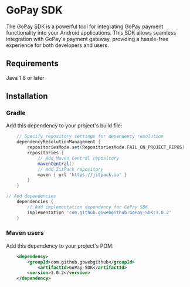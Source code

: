 # GoPay SDK

The GoPay SDK is a powerful tool for integrating GoPay payment functionality into your Android applications. This SDK allows seamless integration with GoPay's payment gateway, providing a hassle-free experience for both developers and users.

## Requirements

Java 1.8 or later

## Installation

### Gradle

Add this dependency to your project's build file:

```groovy
    // Specify repository settings for dependency resolution
    dependencyResolutionManagement {
        repositoriesMode.set(RepositoriesMode.FAIL_ON_PROJECT_REPOS)
        repositories {
            // Add Maven Central repository
            mavenCentral()
            // Add JitPack repository
            maven { url 'https://jitpack.io' }
        }
    }
```

```groovy
// Add dependencies
    dependencies {
        // Add implementation dependency for GoPay SDK
        implementation 'com.github.gowebgithub:GoPay-SDK:1.0.2'
    }
```

### Maven users

Add this dependency to your project's POM:

```xml
	<dependency>
        <groupId>com.github.gowebgithub</groupId>
            <artifactId>GoPay-SDK</artifactId>
        <version>1.0.2</version>
    </dependency>
```
